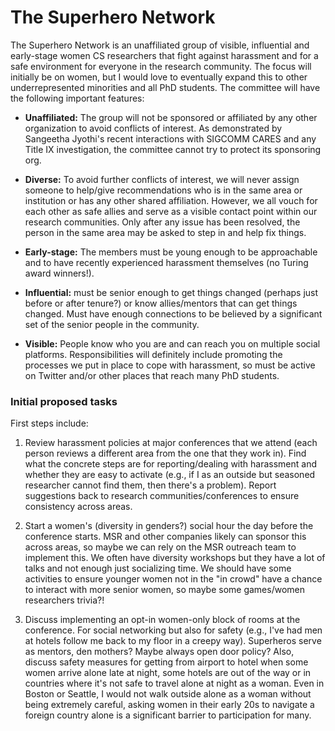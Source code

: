 # The Superhero Network

The Superhero Network is an unaffiliated group of visible, influential and early-stage women CS
researchers that fight against harassment and for a safe environment for
everyone in the research community.  The focus will initially be on women, but I would love to eventually expand this to other underrepresented minorities and all PhD students.  The
committee will have the following important features:

* **Unaffiliated:** The group will not be sponsored or affiliated by any
  other organization to avoid conflicts of interest.  As demonstrated
  by Sangeetha Jyothi's recent interactions with SIGCOMM CARES and any
  Title IX investigation, the committee cannot try to protect its
  sponsoring org.

* **Diverse:** To avoid further conflicts of interest, we will never
  assign someone to help/give recommendations who is in the same area
  or institution or has any other shared affiliation.  However, we all
  vouch for each other as safe allies and serve as a visible contact
  point within our research communities.  Only after any issue has
  been resolved, the person in the same area may be asked to step in
  and help fix things.

* **Early-stage:** The members must be young enough to be approachable and to have recently
  experienced harassment themselves (no Turing award winners!).
  
* **Influential:** must be senior enough to get things changed (perhaps
  just before or after tenure?) or know allies/mentors that can get
  things changed.  Must have enough connections to be believed by a
  significant set of the senior people in the community.

* **Visible:** People know who you are and can reach you on multiple
  social platforms.  Responsibilities will definitely include
  promoting the processes we put in place to cope with harassment, so
  must be active on Twitter and/or other places that reach many PhD
  students.
  
### Initial proposed tasks
First steps include:

1. Review harassment policies at major conferences that we attend
   (each person reviews a different area from the one that they work
   in).  Find what the concrete steps are for reporting/dealing with
   harassment and whether they are easy to activate (e.g., if I as an
   outside but seasoned researcher cannot find them, then there's a
   problem).  Report suggestions back to research
   communities/conferences to ensure consistency across areas.

2. Start a women's (diversity in genders?) social hour the day before
   the conference starts.  MSR and other companies likely can sponsor this across
   areas, so maybe we can rely on the MSR outreach team to implement
   this.  We often have diversity workshops but they have a lot of
   talks and not enough just socializing time.  We should have some
   activities to ensure younger women not in the "in crowd" have a
   chance to interact with more senior women, so maybe some
   games/women researchers trivia?!

3. Discuss implementing an opt-in women-only block of rooms at the
   conference. For social networking but also for safety (e.g., I've
   had men at hotels follow me back to my floor in a creepy way).
   Superheros serve as mentors, den mothers? Maybe always open door
   policy? Also, discuss safety measures for getting from airport to
   hotel when some women arrive alone late at night, some hotels are
   out of the way or in countries where it's not safe to travel alone
   at night as a woman.  Even in Boston or Seattle, I would not walk
   outside alone as a woman without being extremely careful, asking
   women in their early 20s to navigate a foreign country alone is a
   significant barrier to participation for many.
